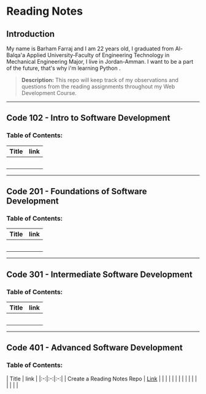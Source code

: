 # Reading Notes

## Introduction

<p> My name is Barham Farraj and I am 22 years old, I graduated from Al-Balqa'a Applied University-Faculty of Engineering Technology in Mechanical Engineering Major, I live in Jordan-Amman.
I want to be a part of the future, that's why i'm learning Python . </p>

> **Description:**
>This repo will keep track of my observations and questions from the reading assignments throughout my Web Development Course.

-------------------------------------------------

## Code 102 - Intro to Software Development
### Table of Contents:

| Title |  link  |
|:-:|:-:|
|   |   |
|   |   |
|   |   |
|   |   |
|   |   |

-------------------------------------------------
## Code 201 - Foundations of Software Development
### Table of Contents:

| Title |  link  |
|:-:|:-:|
|   |   |
|   |   |
|   |   |
|   |   |
|   |   |


-------------------------------------------------
## Code 301 - Intermediate Software Development
### Table of Contents:

| Title |  link  |
|:-:|:-:|
|   |   |
|   |   |
|   |   |
|   |   |
|   |   |

-------------------------------------------------
## Code 401 - Advanced Software Development
### Table of Contents:

| Title |  link  |
|:-:|:-:|:-:|
| Create a Reading Notes Repo  |  [Link](https://github.com/Farraj007/reading-notes) |
|   |   |
|   |   |
|   |   |
|   |   |
|   |   |
